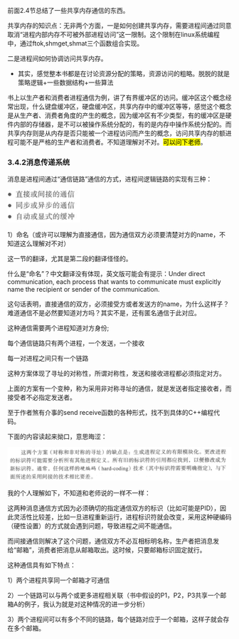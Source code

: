 前面2.4节总结了一些共享内存通信的东西。

共享内存的知识点：无非两个方面，一是如何创建共享内存，需要进程间通过同意取消“进程内部内存不可被外部进程访问”这一限制。这个限制在linux系统编程中，通过ftok,shmget,shmat三个函数组合实现。

二是进程间如何协调访问共享内存。

* 其实，感觉整本书都是在讨论资源分配的策略，资源访问的粗略。脱脱的就是策略逻辑+一些数据结构+一些算法

书上以生产者和消费者进程通信为例，讲了有界缓冲区的访问。缓冲区这个概念经常出现，什么键盘缓冲区，硬盘缓冲区，共享内存中的缓冲区等等，感觉这个概念是从生产者、消费者角度的产生的概念，因为缓冲区有不少类型，有的缓冲区是硬件内部的存储器，是不可以被操作系统分配的，有的是内存中操作系统分配的。而共享内存则是从内存是否只能被一个进程访问而产生的概念，访问共享内存的额进程可能不是严格的生产者和消费者。不知道理解对不对。<mark>可以问下老师</mark>。

### 3.4.2消息传递系统

消息是进程间通过“通信链路”通信的方式，进程间逻辑链路的实现有三种：

![](../../assets/2022-10-13-17-06-01-image.png)

1）命名（或许可以理解为直接通信，因为通信双方必须要清楚对方的name，不知道这么理解对不对）

这一节的翻译，尤其是第二段的翻译怪怪的。

什么是“命名”？中文翻译没有体现，英文版可能会有提示：Under direct communication, each process that wants to communicate must explicitly name the recipient or sender of the communication.

这句话表明，直接通信的双方，必须接受方或者发送方的name，为什么这样子？难道通信不是必然要知道对方吗？其实不是，还有匿名通信于此对应。

这种通信需要两个进程知道对方身份;

每个通信链路只有两个进程，一个发送，一个接收

每一对进程之间只有一个链路

这种方案体现了寻址的对称性，所谓对称性，发送和接收进程都必须指定对方。

上面的方案有一个变种，称为采用非对称寻址的通信，就是发送者指定接收者，而接受者不必指定发送者。

至于作者煞有介事的send receive函数的各种形式，找不到具体的C++编程代码。

下面的内容读起来拗口，意思晦涩：

![](../../assets/2022-10-13-20-16-15-image.png)

我的个人理解如下，不知道和老师说的一样不一样：

这两种消息通信方式因为必须确切的指定通信双方的标识（比如可能是PID），因此灵活性比较差，比如一旦进程重新运行，进程标识符就会改变，采用这种硬编码（硬性设置）的方式就会遇到问题，导致进程之间不能通信。

而间接通信则解决了这个问题，通信双方不必互相标明名称，生产者把消息发给“邮箱”，消费者把消息从邮箱取出。这时候，只要邮箱标识固定就行。

这种通信具有如下特点：

1）两个进程共享同一个邮箱才可通信

2）一个链路可以与两个或更多进程相关联（书中假设的P1，P2，P3共享一个邮箱A的例子，我认为就是对这种情况的进一步分析）

3）两个进程间可以有多个不同的链路，每个链路对应于一个邮箱，这样子就会存在多个邮箱。
